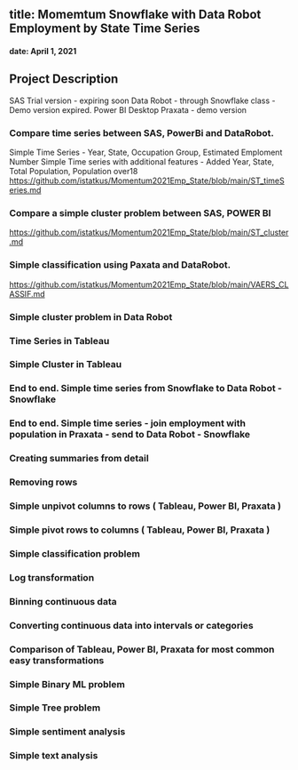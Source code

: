 
## title: Momemtum Snowflake with Data Robot Employment by State Time Series
#### date: April 1, 2021
## Project Description

SAS Trial version - expiring soon
Data Robot - through Snowflake class - Demo version expired. 
Power BI Desktop
Praxata - demo version
 
### Compare time series between SAS, PowerBi and DataRobot.  
Simple Time Series - Year, State, Occupation Group, Estimated Emploment Number
Simple Time series with additional features - Added Year, State, Total Population, Population over18  
https://github.com/istatkus/Momentum2021Emp_State/blob/main/ST_timeSeries.md  

### Compare a simple cluster problem between SAS, POWER BI  
https://github.com/istatkus/Momentum2021Emp_State/blob/main/ST_cluster.md  

### Simple classification using Paxata and DataRobot. 
https://github.com/istatkus/Momentum2021Emp_State/blob/main/VAERS_CLASSIF.md

### Simple cluster problem in Data Robot  

### Time Series in Tableau   

### Simple Cluster in Tableau  

### End to end. Simple time series from Snowflake to Data Robot  - Snowflake  

### End to end. Simple time series - join employment with population in Praxata - send to Data Robot - Snowflake  

### Creating summaries from detail  

### Removing rows  

### Simple unpivot columns to rows ( Tableau, Power BI, Praxata ) 

### Simple pivot rows to columns ( Tableau, Power BI, Praxata ) 

### Simple classification problem  

### Log transformation  

### Binning continuous data  

### Converting continuous data into intervals or categories 

### Comparison of Tableau, Power BI, Praxata for most common easy transformations  

### Simple Binary ML problem

### Simple Tree problem  

### Simple sentiment analysis  

### Simple text analysis  




















